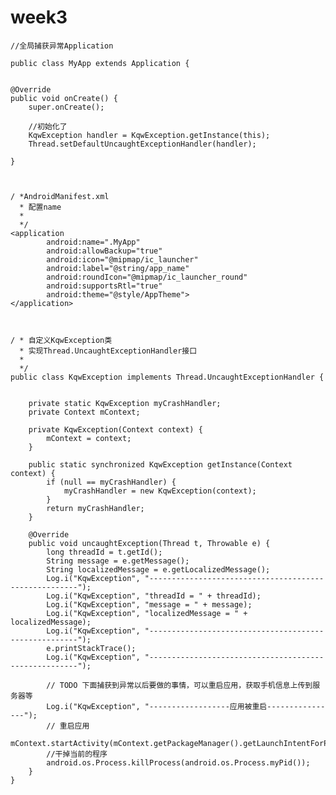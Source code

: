 # week3
    //全局捕获异常Application

    public class MyApp extends Application {


    @Override
    public void onCreate() {
        super.onCreate();

        //初始化了
        KqwException handler = KqwException.getInstance(this);
        Thread.setDefaultUncaughtExceptionHandler(handler);
        
    }



    / *AndroidManifest.xml 
      * 配置name
      *
      */
    <application
            android:name=".MyApp"
            android:allowBackup="true"
            android:icon="@mipmap/ic_launcher"
            android:label="@string/app_name"
            android:roundIcon="@mipmap/ic_launcher_round"
            android:supportsRtl="true"
            android:theme="@style/AppTheme">
    </application>



    / * 自定义KqwException类
      * 实现Thread.UncaughtExceptionHandler接口
      *
      */
    public class KqwException implements Thread.UncaughtExceptionHandler {


        private static KqwException myCrashHandler;
        private Context mContext;

        private KqwException(Context context) {
            mContext = context;
        }

        public static synchronized KqwException getInstance(Context context) {
            if (null == myCrashHandler) {
                myCrashHandler = new KqwException(context);
            }
            return myCrashHandler;
        }

        @Override
        public void uncaughtException(Thread t, Throwable e) {
            long threadId = t.getId();
            String message = e.getMessage();
            String localizedMessage = e.getLocalizedMessage();
            Log.i("KqwException", "------------------------------------------------------");
            Log.i("KqwException", "threadId = " + threadId);
            Log.i("KqwException", "message = " + message);
            Log.i("KqwException", "localizedMessage = " + localizedMessage);
            Log.i("KqwException", "------------------------------------------------------");
            e.printStackTrace();
            Log.i("KqwException", "------------------------------------------------------");

            // TODO 下面捕获到异常以后要做的事情，可以重启应用，获取手机信息上传到服务器等
            Log.i("KqwException", "------------------应用被重启----------------");
            // 重启应用
            mContext.startActivity(mContext.getPackageManager().getLaunchIntentForPackage(mContext.getPackageName()));
            //干掉当前的程序
            android.os.Process.killProcess(android.os.Process.myPid());
        }
    }


